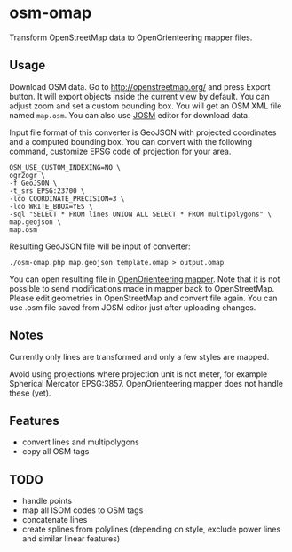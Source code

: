 # osm-omap
Transform OpenStreetMap data to OpenOrienteering mapper files.

## Usage

Download OSM data. Go to http://openstreetmap.org/ and press Export button. It will export objects inside the current view by default. You can adjust zoom and set a custom bounding box. You will get an OSM XML file named `map.osm`. You can also use [JOSM](https://josm.openstreetmap.de/) editor for download data.

Input file format of this converter is GeoJSON with projected coordinates and a computed bounding box. You can convert with the following command, customize EPSG code of projection for your area.

    OSM_USE_CUSTOM_INDEXING=NO \
    ogr2ogr \
    -f GeoJSON \
    -t_srs EPSG:23700 \
    -lco COORDINATE_PRECISION=3 \
    -lco WRITE_BBOX=YES \
    -sql "SELECT * FROM lines UNION ALL SELECT * FROM multipolygons" \
    map.geojson \
    map.osm

Resulting GeoJSON file will be input of converter:

    ./osm-omap.php map.geojson template.omap > output.omap

You can open resulting file in [OpenOrienteering mapper](http://www.openorienteering.org/). Note that it is not possible to send modifications made in mapper back to OpenStreetMap. Please edit geometries in OpenStreetMap and convert file again. You can use .osm file saved from JOSM editor just after uploading changes.

## Notes

Currently only lines are transformed and only a few styles are mapped.

Avoid using projections where projection unit is not meter, for example Spherical Mercator EPSG:3857. OpenOrienteering mapper does not handle these (yet).

## Features
* convert lines and multipolygons
* copy all OSM tags

## TODO
* handle points
* map all ISOM codes to OSM tags
* concatenate lines
* create splines from polylines (depending on style, exclude power lines and similar linear features)
